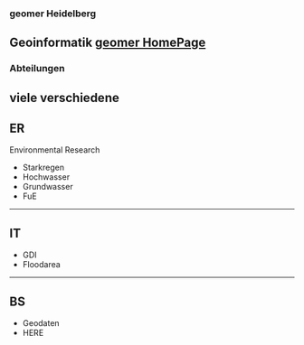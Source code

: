 ### geomer Heidelberg
Geoinformatik
[geomer HomePage](http://www.geomer.de)
-----
### Abteilungen
viele verschiedene
-----

## ER
Environmental Research
- Starkregen
- Hochwasser
- Grundwasser
- FuE

---

## IT

- GDI
- Floodarea
---

## BS
- Geodaten
- HERE
